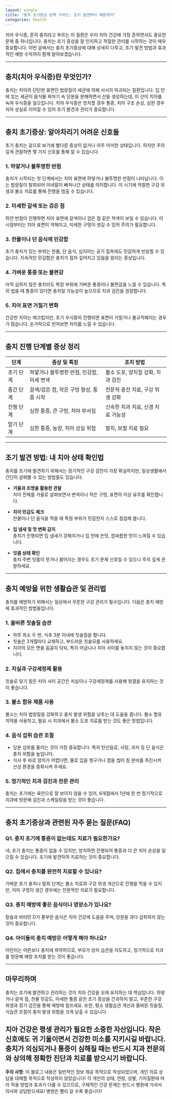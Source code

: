 ```yaml
---
layout: single
title: "충치 초기증상 완벽 가이드: 조기 발견부터 예방까지"
categories: health
---
```

치아 우식증, 흔히 충치라고 부르는 이 질환은 우리 치아 건강에 가장 흔하면서도 중요한 문제 중 하나입니다. 충치는 초기 증상을 잘 인지하고 적절한 관리를 시작하는 것이 매우 중요합니다. 이번 글에서는 충치 초기증상에 대해 상세히 다루고, 조기 발견 방법과 효과적인 예방 수칙까지 함께 알아보겠습니다.

---

## 충치(치아 우식증)란 무엇인가?

충치는 치아의 단단한 표면인 법랑질이 세균에 의해 서서히 파괴되는 질환입니다. 입 안에 있는 세균이 음식물 찌꺼기 속 당분을 분해하면서 산을 생성하는데, 이 산이 치아를 녹여 우식증을 일으킵니다. 치아 우식증은 방치할 경우 통증, 치아 구조 손상, 심한 경우 치아 상실로 이어질 수 있어 조기 발견과 관리가 중요합니다.

---

## 충치 초기증상: 알아차리기 어려운 신호들

초기 충치는 겉으로 보기에 별다른 증상이 없거나 아주 미미한 상태입니다. 하지만 주의 깊게 관찰하면 몇 가지 신호를 통해 알 수 있습니다.

### 1. 하얗거나 불투명한 반점

충치가 시작되는 첫 단계에서는 치아 표면에 하얗거나 불투명한 반점이 나타납니다. 이는 법랑질이 탈회되어 미네랄이 빠져나간 상태를 의미합니다. 이 시기에 적절한 구강 위생과 불소 치료를 통해 진행을 멈출 수 있습니다.

### 2. 미세한 갈색 또는 검은 점

하얀 반점이 진행하면 치아 표면에 갈색이나 검은 점 같은 착색이 보일 수 있습니다. 이 시점부터는 치아 표면이 약해지고, 미세한 구멍이 생길 수 있어 주의가 필요합니다.

### 3. 찬물이나 단 음식에 민감함

초기 충치가 있는 부위는 찬물, 단 음식, 심지어는 공기 접촉에도 민감하게 반응할 수 있습니다. 지속적인 민감함은 충치가 점차 깊어지고 있음을 알리는 증상입니다.

### 4. 가벼운 통증 또는 불편감

아직 심하지 않은 충치라도 특정 부위에 가벼운 통증이나 불편감을 느낄 수 있습니다. 특히 씹을 때 통증이 있다면 충치일 가능성이 높으므로 치과 검진을 권장합니다.

### 5. 치아 표면 거칠기 변화

건강한 치아는 매끄럽지만, 초기 우식증이 진행되면 표면이 거칠거나 불규칙해지는 경우가 많습니다. 손가락으로 만져보면 차이를 느낄 수 있습니다.

---

## 충치 진행 단계별 증상 정리

| 단계 | 증상 및 특징 | 조치 방법 |
|-------|-------------|---------|
| 초기 단계 | 하얗거나 불투명한 반점, 민감함, 미세 변색 | 불소 도포, 양치질 강화, 치과 검진 |
| 중간 단계 | 갈색/검은 점, 작은 구멍 형성, 통증 시작 | 전문적 충전 치료, 구강 위생 강화 |
| 진행 단계 | 심한 통증, 큰 구멍, 치아 부서짐 | 신속한 치과 치료, 신경 치료 가능성 |
| 말기 단계 | 심한 통증, 농양, 치아 상실 위험 | 발치, 보철 치료 필요 |

---

## 조기 발견 방법: 내 치아 상태 확인법

충치를 조기에 발견하기 위해서는 정기적인 구강 검진이 가장 확실하지만, 일상생활에서 간단히 살펴볼 수 있는 방법들도 있습니다.

- **거울과 조명을 활용한 관찰**  
  치아 전체를 거울로 살펴보면서 변색이나 작은 구멍, 표면의 이상 유무를 확인합니다.

- **치아 민감도 체크**  
  찬물이나 단 음식을 먹을 때 특정 부위가 민감한지 스스로 점검해 봅니다.

- **입 냄새 및 맛 변화 감지**  
  충치가 진행되면 입 냄새가 강해지거나 입 안에 쓴맛, 쌉싸름한 맛이 느껴질 수 있습니다.

- **잇몸 상태 확인**  
  충치 주변 잇몸이 붓거나 붉어지는 경우도 초기 문제 신호일 수 있으니 주의 깊게 관찰하세요.

---

## 충치 예방을 위한 생활습관 및 관리법

충치를 예방하기 위해서는 일상에서 꾸준한 구강 관리가 필수입니다. 다음은 충치 예방에 효과적인 방법들입니다.

### 1. 올바른 칫솔질 습관

- 하루 최소 두 번, 식후 3분 이내에 칫솔질을 합니다.
- 칫솔은 3개월마다 교체하고, 부드러운 칫솔모를 사용하세요.
- 치아의 모든 면을 꼼꼼히 닦되, 특히 어금니나 치아 사이를 놓치지 않는 것이 중요합니다.

### 2. 치실과 구강세정제 활용

칫솔로 닿기 힘든 치아 사이 공간은 치실이나 구강세정제를 사용해 청결을 유지하는 것이 좋습니다.

### 3. 불소 함유 제품 사용

불소는 치아 법랑질을 강화하고 충치 발생 위험을 낮추는 데 도움을 줍니다. 불소 함유 치약을 사용하고, 필요 시 치과에서 불소 도포 치료를 받는 것도 좋은 방법입니다.

### 4. 음식 섭취 습관 조절

- 당분 섭취를 줄이는 것이 가장 중요합니다. 특히 탄산음료, 사탕, 과자 등 단 음식은 충치 위험을 높입니다.
- 식사 후 바로 양치가 어렵다면, 물로 입을 헹구거나 껌을 씹어 침 분비를 촉진시켜 산성 환경을 중화시켜 주세요.

### 5. 정기적인 치과 검진과 전문 관리

충치는 초기에는 육안으로 잘 보이지 않을 수 있어, 6개월에서 1년에 한 번 정기적으로 치과에 방문해 검진과 스케일링을 받는 것이 좋습니다.

---

## 충치 초기증상과 관련된 자주 묻는 질문(FAQ)

### Q1. 충치 초기에 통증이 없는데도 치료가 필요한가요?

네, 초기 충치는 통증이 없을 수 있지만, 방치하면 진행되어 통증과 더 큰 치아 손상을 일으킬 수 있습니다. 조기에 발견하여 치료하는 것이 중요합니다.

### Q2. 집에서 충치를 완전히 치료할 수 있나요?

가벼운 초기 충치나 탈회 단계는 불소 치료와 구강 위생 개선으로 진행을 막을 수 있지만, 이미 구멍이 생긴 경우에는 전문적인 치료가 필요합니다.

### Q3. 충치 예방에 좋은 음식이나 영양소가 있나요?

칼슘과 비타민 D가 풍부한 음식은 치아 건강에 도움을 주며, 당분을 과다 섭취하지 않는 것이 중요합니다.

### Q4. 아이들의 충치 예방은 어떻게 해야 하나요?

어린이는 어른보다 충치에 취약하므로, 부모가 양치 습관을 지도하고, 정기적으로 치과를 방문해 예방 조치를 받는 것이 좋습니다.

---

## 마무리하며

충치는 조기에 발견하고 관리하는 것이 치아 건강을 오래 유지하는 데 핵심입니다. 하얗거나 갈색 점, 찬물 민감도, 미세한 통증 같은 초기 증상을 간과하지 말고, 꾸준한 구강 위생과 정기 검진을 통해 예방에 힘쓰세요. 또한, 평소 생활습관 개선과 올바른 칫솔질, 식습관 조절이 충치 발생 위험을 크게 낮출 수 있습니다.

치아 건강은 평생 관리가 필요한 소중한 자산입니다. 작은 신호에도 귀 기울이면서 건강한 미소를 지키시길 바랍니다. 충치가 의심되거나 통증이 심해질 때는 반드시 치과 전문의와 상의해 정확한 진단과 치료를 받으시기 바랍니다.
---

**주의 사항**: 이 블로그 내용은 일반적인 정보 제공 목적으로 작성되었으며, 개인 의료 상담을 대체할 목적으로 작성하지 않았습니다! 각 개인의 상태, 연령, 성별, 기저질환에 따라 적용 방법과 효과가 다를 수 있으므로, 구체적인 건강 문제는 반드시 병원에 가셔서 의사와 상담받으세요! 병원은 빨리 갈 수록 좋습니다!
